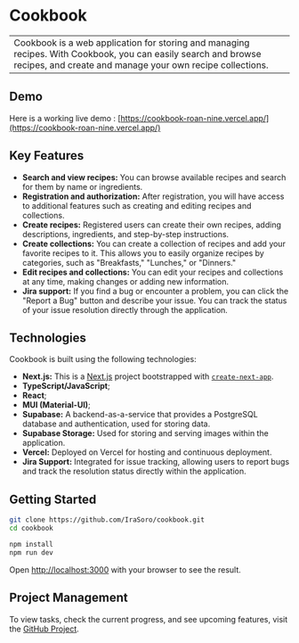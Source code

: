 # Cookbook

<table>
<tr>
<td>
  Cookbook is a web application for storing and managing recipes. With Cookbook, you can easily search and browse recipes, and create and manage your own recipe collections.
</td>
</tr>
</table>

## Demo

Here is a working live demo :  [https://cookbook-roan-nine.vercel.app/](https://cookbook-roan-nine.vercel.app/)

## Key Features

- **Search and view recipes:** You can browse available recipes and search for them by name or ingredients.
- **Registration and authorization:** After registration, you will have access to additional features such as creating and editing recipes and collections.
- **Create recipes:** Registered users can create their own recipes, adding descriptions, ingredients, and step-by-step instructions.
- **Create collections:** You can create a collection of recipes and add your favorite recipes to it. This allows you to easily organize recipes by categories, such as "Breakfasts," "Lunches," or "Dinners."
- **Edit recipes and collections:** You can edit your recipes and collections at any time, making changes or adding new information.
- **Jira support:** If you find a bug or encounter a problem, you can click the "Report a Bug" button and describe your issue. You can track the status of your issue resolution directly through the application.

## Technologies

Cookbook is built using the following technologies:

- **Next.js:** This is a [Next.js](https://nextjs.org/) project bootstrapped with [`create-next-app`](https://github.com/vercel/next.js/tree/canary/packages/create-next-app).
- **TypeScript/JavaScript**;
- **React**;
- **MUI (Material-UI)**;
- **Supabase:** A backend-as-a-service that provides a PostgreSQL database and authentication, used for storing data.
- **Supabase Storage:** Used for storing and serving images within the application.
- **Vercel:** Deployed on Vercel for hosting and continuous deployment.
- **Jira Support:** Integrated for issue tracking, allowing users to report bugs and track the resolution status directly within the application.

## Getting Started

```bash
git clone https://github.com/IraSoro/cookbook.git
cd cookbook

npm install
npm run dev
```

Open [http://localhost:3000](http://localhost:3000) with your browser to see the result.

## Project Management

To view tasks, check the current progress, and see upcoming features, visit the [GitHub Project](https://github.com/IraSoro/cookbook/projects).
